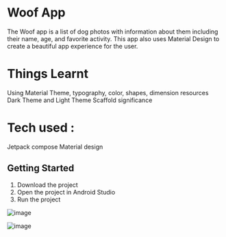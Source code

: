 Woof App
==================================

The Woof app is a list of dog photos with information about them including their name, age, and favorite activity. This app also uses Material Design to create a beautiful app experience for the user.

Things Learnt
==================================

Using Material Theme, typography, color, shapes, dimension resources
Dark Theme and Light Theme
Scaffold significance

Tech used : 
==================================

Jetpack compose
Material design

Getting Started
---------------

1. Download the project
2. Open the project in Android Studio
3. Run the project


![image](https://github.com/user-attachments/assets/c43346f2-a300-4cac-886c-629ad7f606ff)  

![image](https://github.com/user-attachments/assets/6cfa8f1c-f951-4a0a-8faf-2a208be656fe)

